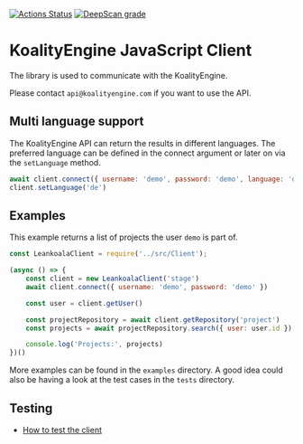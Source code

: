 [![Actions Status](https://github.com/leankoala-gmbh/leankoala-client-js/workflows/Run%20JEST%20tests/badge.svg)](https://github.com/leankoala-gmbh/leankoala-client-js/actions?query=workflow%3A%22Run+JEST+tests%22) [![DeepScan grade](https://deepscan.io/api/teams/10108/projects/12794/branches/203150/badge/grade.svg)](https://deepscan.io/dashboard#view=project&tid=10108&pid=12794&bid=203150)

# KoalityEngine JavaScript Client

The library is used to communicate with the KoalityEngine. 

Please contact `api@koalityengine.com` if you want to use the API.

## Multi language support
The KoalityEngine API can return the results in different languages. The preferred language can be defined in the
connect argument or later on via the `setLanguage` method.

```javascript
await client.connect({ username: 'demo', password: 'demo', language: 'de' })
client.setLanguage('de')
```

## Examples
This example returns a list of projects the user `demo` is part of.
```javascript
const LeankoalaClient = require('../src/Client');

(async () => {
    const client = new LeankoalaClient('stage')
    await client.connect({ username: 'demo', password: 'demo' })

    const user = client.getUser()

    const projectRepository = await client.getRepository('project')
    const projects = await projectRepository.search({ user: user.id })

    console.log('Projects:', projects)
})()

```
More examples can be found in the `examples` directory. A good idea could also be having a look at 
the test cases in the `tests` directory.

## Testing
- [How to test the client](test/readme.md)
